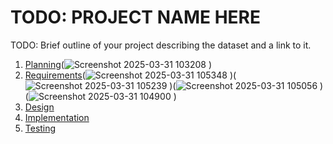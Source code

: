 # TODO: PROJECT NAME HERE

TODO: Brief outline of your project describing the dataset and a link to it.

1. [Planning](https://github.com/user-attachments/files/19533509/Planning.md)(![Screenshot 2025-03-31 103208](https://github.com/user-attachments/assets/7ea0b0e7-053c-4cfd-8eb3-04b01fdff232)
)
2. [Requirements](https://github.com/user-attachments/files/19533463/Requriements.md)(![Screenshot 2025-03-31 105348](https://github.com/user-attachments/assets/694fcff5-6fee-4e64-8af6-3363cb7962c6)
)(![Screenshot 2025-03-31 105239](https://github.com/user-attachments/assets/30994052-e1f2-4b86-ac0a-1f1b3f9230b7)
)(![Screenshot 2025-03-31 105056](https://github.com/user-attachments/assets/bcdf6fb2-2ddb-45db-bace-60a85d3274fd)
)(![Screenshot 2025-03-31 104900](https://github.com/user-attachments/assets/f0555cdb-b468-4821-bffb-dd226bb911df)
)
3. [Design](https://github.com/user-attachments/files/19533475/Design.md)
4. [Implementation](docs/implementation.md)
5. [Testing](docs/testing.md)

